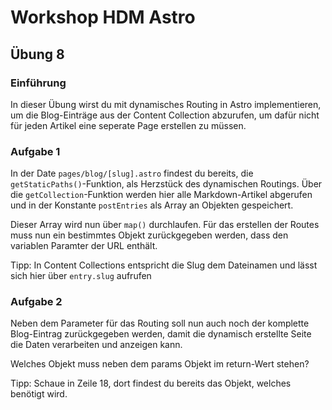 # Workshop HDM Astro

## Übung 8

### Einführung

In dieser Übung wirst du mit dynamisches Routing in Astro implementieren, um die Blog-Einträge aus der
Content Collection abzurufen, um dafür nicht für jeden Artikel eine seperate Page erstellen zu müssen.

### Aufgabe 1

In der Date `pages/blog/[slug].astro` findest du bereits, die `getStaticPaths()`-Funktion, als Herzstück
des dynamischen Routings. Über die `getCollection`-Funktion werden hier alle Markdown-Artikel abgerufen
und in der Konstante `postEntries` als Array an Objekten gespeichert.

Dieser Array wird nun über `map()` durchlaufen. Für das erstellen der Routes muss nun ein bestimmtes Objekt 
zurückgegeben werden, dass den variablen Paramter der URL enthält.

Tipp: In Content Collections entspricht die Slug dem Dateinamen und lässt sich hier über `entry.slug` aufrufen

### Aufgabe 2

Neben dem Parameter für das Routing soll nun auch noch der komplette Blog-Eintrag zurückgegeben werden, damit
die dynamisch erstellte Seite die Daten verarbeiten und anzeigen kann.

Welches Objekt muss neben dem params Objekt im return-Wert stehen?

Tipp: Schaue in Zeile 18, dort findest du bereits das Objekt, welches benötigt wird.